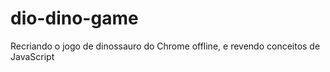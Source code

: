 # dio-dino-game
Recriando o jogo de dinossauro do Chrome offline, e revendo conceitos de JavaScript
